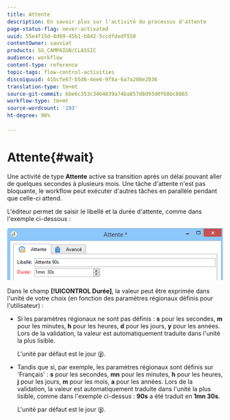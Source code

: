 ```yaml
---
title: Attente
description: En savoir plus sur l'activité du processus d'attente
page-status-flag: never-activated
uuid: 55e4f15d-8d69-45b1-b842-5ccdfdedf550
contentOwner: sauviat
products: SG_CAMPAIGN/CLASSIC
audience: workflow
content-type: reference
topic-tags: flow-control-activities
discoiquuid: 41bcfe67-b5d6-4ee6-9f8a-6a7a208e2036
translation-type: tm+mt
source-git-commit: 6be6c353c3464839a74ba857d8d93d0f68bc8865
workflow-type: tm+mt
source-wordcount: '193'
ht-degree: 96%

---
```



# Attente{#wait}

Une activité de type **Attente** active sa transition après un délai pouvant aller de quelques secondes à plusieurs mois. Une tâche d&#39;attente n&#39;est pas bloquante, le workflow peut exécuter d&#39;autres tâches en parallèle pendant que celle-ci attend.

L&#39;éditeur permet de saisir le libellé et la durée d&#39;attente, comme dans l&#39;exemple ci-dessous :

![](assets/edit_wait.png)

Dans le champ **[!UICONTROL Durée]**, la valeur peut être exprimée dans l&#39;unité de votre choix (en fonction des paramètres régionaux définis pour l&#39;utilisateur) :

* Si les paramètres régionaux ne sont pas définis : **s** pour les secondes, **m** pour les minutes, **h** pour les heures, **d** pour les jours, **y** pour les années. Lors de la validation, la valeur est automatiquement traduite dans l&#39;unité la plus lisible.

   L&#39;unité par défaut est le jour (**j**).

* Tandis que si, par exemple, les paramètres régionaux sont définis sur &#39;Français&#39; : **s** pour les secondes, **mn** pour les minutes, **h** pour les heures, **j** pour les jours, **m** pour les mois, **a** pour les années. Lors de la validation, la valeur est automatiquement traduite dans l&#39;unité la plus lisible, comme dans l&#39;exemple ci-dessus : **90s** a été traduit en **1mn 30s**.

   L&#39;unité par défaut est le jour (**j**).

